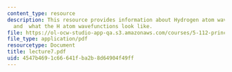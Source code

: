 ```yaml
---
content_type: resource
description: This resource provides information about Hydrogen atom wavefunctions,
  and  what the H atom wavefunctions look like.
file: https://ol-ocw-studio-app-qa.s3.amazonaws.com/courses/5-112-principles-of-chemical-science-fall-2005/4547b4691c66641fba2b8d64904f49ff_lecture7.pdf
file_type: application/pdf
resourcetype: Document
title: lecture7.pdf
uid: 4547b469-1c66-641f-ba2b-8d64904f49ff
---
```

